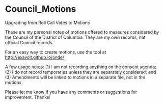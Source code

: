 Council_Motions
===============

Upgrading from Roll Call Votes to Motions

These are my personal notes of motions offered to measures considered by the Council of the District of Columbia. They are my own records, not official Council records.

For an easy way to create motions, use the tool at http://exavolt.github.io/onde/

A few usage notes: (1) I am not recording anything on the consent agenda; (2) I do not record temporaries unless they are separately considered; and (3) Amendments will be linked to motions in a separate file, not in the motions.

Please let me know if you have any comments or suggestions for improvement.
Thanks!
